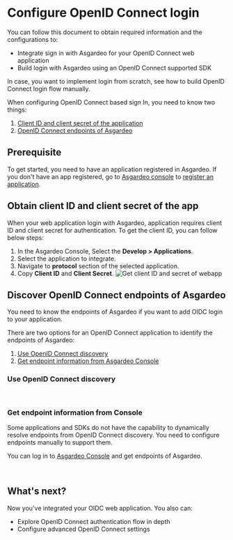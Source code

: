 # Configure OpenID Connect login

You can follow this document to obtain required information and the configurations to:
 - Integrate sign in with Asgardeo for your OpenID Connect web application
 - Build login with Asgardeo using an OpenID Connect supported SDK

In case, you want to implement login from scratch, see how to <a :href="$withBase('/guides/applications/integrate-confidential-client')">build OpenID Connect login flow manually</a>.

When configuring OpenID Connect based sign In, you need to know two things:
1. [Client ID and client secret of the application](#obtain-client-id-and-client-secret-of-the-app)
2. [OpenID Connect endpoints of Asgardeo](#discover-openid-connect-endpoints-of-asgardeo)

## Prerequisite
To get started, you need to have an application registered in Asgardeo. If you don't have an app registered, go to [Asgardeo console](https://console.asgardeo.io/) to <a href="../register-app">register an application</a>.

## Obtain client ID and client secret of the app
When your web application login with Asgardeo, application requires client ID and client secret for authentication. To get the client ID, you can follow below steps:
1. In the Asgardeo Console, Select the **Develop > Applications**.
2. Select the application to integrate.
3. Navigate to **protocol** section of the selected application.
4. Copy **Client ID** and **Client Secret**. 
    <img :src="$withBase('/assets/img/guides/applications/get-client-id-and-secret.png')" alt="Get client ID and secret of webapp">

## Discover OpenID Connect endpoints of Asgardeo
You need to know the endpoints of Asgardeo if you want to add OIDC login to your application. 

There are two options for an OpenID Connect application to identify the endpoints of Asgardeo:

1. [Use OpenID Connect discovery](#use-openid-connect-discovery)
2. [Get endpoint information from Asgardeo Console](#get-endpoint-information-from-console)

### Use OpenID Connect discovery

 <CommonGuide guide='guides/fragments/manage-app/discover-endpoints/discover-from-discovery-endpoint.md'/>

<br>

### Get endpoint information from Console

Some applications and SDKs do not have the capability to dynamically resolve endpoints from  OpenID Connect discovery. You need to configure endpoints manually to support them.

You can log in to [Asgardeo Console](https://console.asgardeo.io/) and get endpoints of Asgardeo. 

 <CommonGuide guide='guides/fragments/manage-app/discover-endpoints/discover-oidc-endpoints-from-console.md'/>

<br>

## What's next?
Now you've integrated your OIDC web application. You also can:
- <a :href="$withBase('/guides/applications/integrate-confidential-client')">Explore OpenID Connect authentication flow in depth</a>
- <a :href="$withBase('/guides/applications/web-app/oidc/oidc-settings')">Configure advanced OpenID Connect settings</a>
